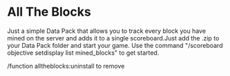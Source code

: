 # All The Blocks

Just a simple Data Pack that allows you to track every block you have mined on the server and adds it to a single scoreboard.Just add the .zip to your Data Pack folder and start your game. Use the command "/scoreboard objective setdisplay list mined_blocks" to get started.

/function alltheblocks:uninstall to remove
